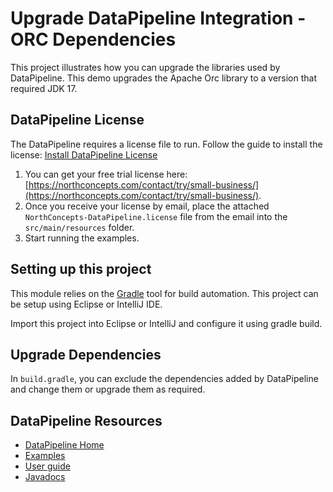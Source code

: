 # Upgrade DataPipeline Integration - ORC Dependencies  
This project illustrates how you can upgrade the libraries used by DataPipeline.  This demo upgrades the Apache Orc library to a version that required JDK 17.

## DataPipeline License
The DataPipeline requires a license file to run. Follow the guide to install the license: [Install DataPipeline License](https://northconcepts.com/docs/user-guide/getting-started/#3-install-license)

1. You can get your free trial license here: [https://northconcepts.com/contact/try/small-business/](https://northconcepts.com/contact/try/small-business/).
2. Once you receive your license by email, place the attached `NorthConcepts-DataPipeline.license` file from the email into the `src/main/resources` folder.
3. Start running the examples. 

## Setting up this project
This module relies on the [Gradle](https://gradle.org/) tool for build automation. This project can be setup using Eclipse or IntelliJ IDE.

Import this project into Eclipse or IntelliJ and configure it using gradle build.

## Upgrade Dependencies
In `build.gradle`, you can exclude the dependencies added by DataPipeline and change them or upgrade them as required.

## DataPipeline Resources
- [DataPipeline Home](https://northconcepts.com/)
- [Examples](https://northconcepts.com/docs/examples/)
- [User guide](https://northconcepts.com/docs/user-guide/)
- [Javadocs](https://northconcepts.com/javadocs)
